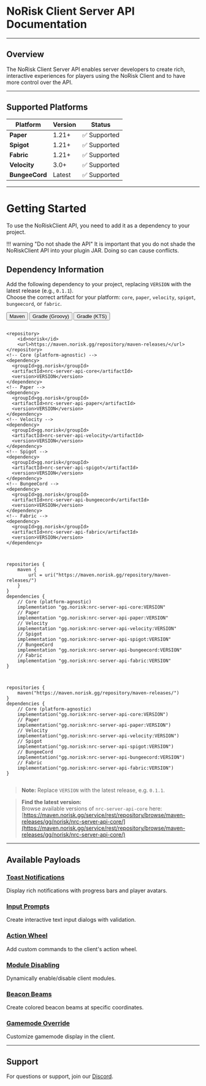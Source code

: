 # NoRisk Client Server API Documentation

---

##  Overview

The NoRisk Client Server API enables server developers to create rich, interactive experiences for players using the NoRisk Client and to have more control over the API.

---

##  Supported Platforms

| Platform | Version | Status |
|----------|---------|--------|
| **Paper** | 1.21+ | ✅ Supported |
| **Spigot** | 1.21+ | ✅ Supported |
| **Fabric** | 1.21+ | ✅ Supported |
| **Velocity** | 3.0+ | ✅ Supported |
| **BungeeCord** | Latest | ✅ Supported |

---

# Getting Started

To use the NoRiskClient API, you need to add it as a dependency to your project.

!!! warning "Do not shade the API"
    It is important that you do not shade the NoRiskClient API into your plugin JAR. Doing so can cause conflicts.

## Dependency Information

Add the following dependency to your project, replacing `VERSION` with the latest release (e.g., `0.1.1`).  
Choose the correct artifact for your platform: `core`, `paper`, `velocity`, `spigot`, `bungeecord`, or `fabric`.

<div class="code-tab-wrapper">
  <div class="code-tab-buttons">
    <button class="code-tab-button active" data-tab="maven">Maven</button>
    <button class="code-tab-button" data-tab="gradle-groovy">Gradle (Groovy)</button>
    <button class="code-tab-button" data-tab="gradle-kts">Gradle (KTS)</button>
  </div>
  <div class="code-tab-content">
    <div class="code-tab-panel active" data-tab="maven">
      <pre><code class="language-xml">
&lt;repository&gt;
    &lt;id&gt;norisk&lt;/id&gt;
    &lt;url&gt;https://maven.norisk.gg/repository/maven-releases/&lt;/url&gt;
&lt;/repository&gt;
&lt;!-- Core (platform-agnostic) --&gt;
&lt;dependency&gt;
  &lt;groupId&gt;gg.norisk&lt;/groupId&gt;
  &lt;artifactId&gt;nrc-server-api-core&lt;/artifactId&gt;
  &lt;version&gt;VERSION&lt;/version&gt;
&lt;/dependency&gt;
&lt;!-- Paper --&gt;
&lt;dependency&gt;
  &lt;groupId&gt;gg.norisk&lt;/groupId&gt;
  &lt;artifactId&gt;nrc-server-api-paper&lt;/artifactId&gt;
  &lt;version&gt;VERSION&lt;/version&gt;
&lt;/dependency&gt;
&lt;!-- Velocity --&gt;
&lt;dependency&gt;
  &lt;groupId&gt;gg.norisk&lt;/groupId&gt;
  &lt;artifactId&gt;nrc-server-api-velocity&lt;/artifactId&gt;
  &lt;version&gt;VERSION&lt;/version&gt;
&lt;/dependency&gt;
&lt;!-- Spigot --&gt;
&lt;dependency&gt;
  &lt;groupId&gt;gg.norisk&lt;/groupId&gt;
  &lt;artifactId&gt;nrc-server-api-spigot&lt;/artifactId&gt;
  &lt;version&gt;VERSION&lt;/version&gt;
&lt;/dependency&gt;
&lt;!-- BungeeCord --&gt;
&lt;dependency&gt;
  &lt;groupId&gt;gg.norisk&lt;/groupId&gt;
  &lt;artifactId&gt;nrc-server-api-bungeecord&lt;/artifactId&gt;
  &lt;version&gt;VERSION&lt;/version&gt;
&lt;/dependency&gt;
&lt;!-- Fabric --&gt;
&lt;dependency&gt;
  &lt;groupId&gt;gg.norisk&lt;/groupId&gt;
  &lt;artifactId&gt;nrc-server-api-fabric&lt;/artifactId&gt;
  &lt;version&gt;VERSION&lt;/version&gt;
&lt;/dependency&gt;
      </code></pre>
    </div>
    <div class="code-tab-panel" data-tab="gradle-groovy">
      <pre><code class="language-groovy">
repositories {
    maven {
        url = uri("https://maven.norisk.gg/repository/maven-releases/")
    }
}
dependencies {
    // Core (platform-agnostic)
    implementation "gg.norisk:nrc-server-api-core:VERSION"
    // Paper
    implementation "gg.norisk:nrc-server-api-paper:VERSION"
    // Velocity
    implementation "gg.norisk:nrc-server-api-velocity:VERSION"
    // Spigot
    implementation "gg.norisk:nrc-server-api-spigot:VERSION"
    // BungeeCord
    implementation "gg.norisk:nrc-server-api-bungeecord:VERSION"
    // Fabric
    implementation "gg.norisk:nrc-server-api-fabric:VERSION"
}
      </code></pre>
    </div>
    <div class="code-tab-panel" data-tab="gradle-kts">
      <pre><code class="language-kotlin">
repositories {
    maven("https://maven.norisk.gg/repository/maven-releases/")
}
dependencies {
    // Core (platform-agnostic)
    implementation("gg.norisk:nrc-server-api-core:VERSION")
    // Paper
    implementation("gg.norisk:nrc-server-api-paper:VERSION")
    // Velocity
    implementation("gg.norisk:nrc-server-api-velocity:VERSION")
    // Spigot
    implementation("gg.norisk:nrc-server-api-spigot:VERSION")
    // BungeeCord
    implementation("gg.norisk:nrc-server-api-bungeecord:VERSION")
    // Fabric
    implementation("gg.norisk:nrc-server-api-fabric:VERSION")
}
      </code></pre>
    </div>
  </div>
</div>

> **Note:** Replace `VERSION` with the latest release, e.g. `0.1.1`.

> **Find the latest version:**  
> Browse available versions of `nrc-server-api-core` here:  
> [https://maven.norisk.gg/service/rest/repository/browse/maven-releases/gg/norisk/nrc-server-api-core/](https://maven.norisk.gg/service/rest/repository/browse/maven-releases/gg/norisk/nrc-server-api-core/)

---


##  Available Payloads

### [Toast Notifications](payloads/toast-payload.md)
Display rich notifications with progress bars and player avatars.

### [Input Prompts](payloads/inputbar-payload.md)
Create interactive text input dialogs with validation.

### [Action Wheel](payloads/wheel-payload.md)
Add custom commands to the client's action wheel.

### [Module Disabling](payloads/moduledeactivate-payload.md)
Dynamically enable/disable client modules.

### [Beacon Beams](payloads/beaconbeam-payload.md)
Create colored beacon beams at specific coordinates.

### [Gamemode Override](payloads/gamemode-payload.md)
Customize gamemode display in the client.

---

##  Support

For questions or support, join our [Discord](https://discord.gg/noriskclient).